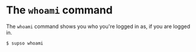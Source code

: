 # The `whoami` command

The `whoami` command shows you who you're logged in as, if you are logged in.

`$ supso whoami`
